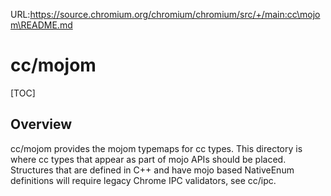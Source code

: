 URL:https://source.chromium.org/chromium/chromium/src/+/main:cc\mojom\README.md
# cc/mojom

[TOC]

## Overview

cc/mojom provides the mojom typemaps for cc types. This directory is where
cc types that appear as part of mojo APIs should be placed. Structures that
are defined in C++ and have mojo based NativeEnum definitions will
require legacy Chrome IPC validators, see cc/ipc.
